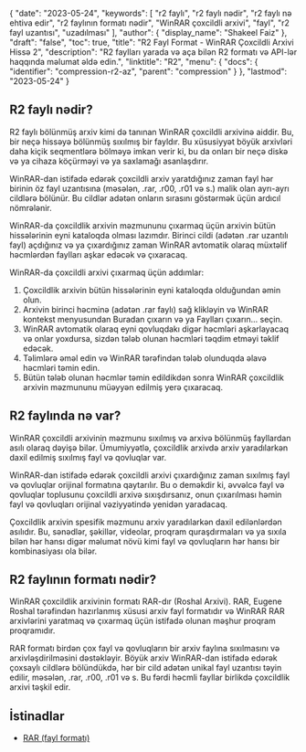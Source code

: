 {
  "date": "2023-05-24",
  "keywords": [
"r2 faylı",
"r2 faylı nədir",
"r2 faylı nə ehtiva edir",
"r2 faylının formatı nədir",
"WinRAR çoxcildli arxivi",
"fayl",
"r2 fayl uzantısı",
"uzadılması"
],
  "author": {
    "display_name": "Shakeel Faiz"
},
  "draft": "false",
  "toc": true,
  "title": "R2 Fayl Format - WinRAR Çoxcildli Arxivi Hissə 2",
  "description": "R2 faylları yarada və aça bilən R2 formatı və API-lər haqqında məlumat əldə edin.",
  "linktitle": "R2",
  "menu": {
    "docs": {
      "identifier": "compression-r2-az",
      "parent": "compression"
}
},
  "lastmod": "2023-05-24"
}

## R2 faylı nədir?

R2 faylı bölünmüş arxiv kimi də tanınan WinRAR çoxcildli arxivinə aiddir. Bu, bir neçə hissəyə bölünmüş sıxılmış bir fayldır. Bu xüsusiyyət böyük arxivləri daha kiçik seqmentlərə bölməyə imkan verir ki, bu da onları bir neçə diskə və ya cihaza köçürməyi və ya saxlamağı asanlaşdırır.

WinRAR-dan istifadə edərək çoxcildli arxiv yaratdığınız zaman fayl hər birinin öz fayl uzantısına (məsələn, .rar, .r00, .r01 və s.) malik olan ayrı-ayrı cildlərə bölünür. Bu cildlər adətən onların sırasını göstərmək üçün ardıcıl nömrələnir.

WinRAR-da çoxcildlik arxivin məzmununu çıxarmaq üçün arxivin bütün hissələrinin eyni kataloqda olması lazımdır. Birinci cildi (adətən .rar uzantılı fayl) açdığınız və ya çıxardığınız zaman WinRAR avtomatik olaraq müxtəlif həcmlərdən faylları aşkar edəcək və çıxaracaq.

WinRAR-da çoxcildli arxivi çıxarmaq üçün addımlar:

1. Çoxcildlik arxivin bütün hissələrinin eyni kataloqda olduğundan əmin olun.
2. Arxivin birinci həcminə (adətən .rar faylı) sağ klikləyin və WinRAR kontekst menyusundan Buradan çıxarın və ya Faylları çıxarın... seçin.
3. WinRAR avtomatik olaraq eyni qovluqdakı digər həcmləri aşkarlayacaq və onlar yoxdursa, sizdən tələb olunan həcmləri təqdim etməyi təklif edəcək.
4. Təlimlərə əməl edin və WinRAR tərəfindən tələb olunduqda əlavə həcmləri təmin edin.
5. Bütün tələb olunan həcmlər təmin edildikdən sonra WinRAR çoxcildlik arxivin məzmununu müəyyən edilmiş yerə çıxaracaq.

## R2 faylında nə var?

WinRAR çoxcildli arxivinin məzmunu sıxılmış və arxivə bölünmüş fayllardan asılı olaraq dəyişə bilər. Ümumiyyətlə, çoxcildlik arxivdə arxiv yaradılarkən daxil edilmiş sıxılmış fayl və qovluqlar var.

WinRAR-dan istifadə edərək çoxcildli arxivi çıxardığınız zaman sıxılmış fayl və qovluqlar orijinal formatına qaytarılır. Bu o deməkdir ki, əvvəlcə fayl və qovluqlar toplusunu çoxcildli arxivə sıxışdırsanız, onun çıxarılması həmin fayl və qovluqları orijinal vəziyyətində yenidən yaradacaq.

Çoxcildlik arxivin spesifik məzmunu arxiv yaradılarkən daxil edilənlərdən asılıdır. Bu, sənədlər, şəkillər, videolar, proqram quraşdırmaları və ya sıxıla bilən hər hansı digər məlumat növü kimi fayl və qovluqların hər hansı bir kombinasiyası ola bilər.

## R2 faylının formatı nədir?

WinRAR çoxcildlik arxivinin formatı RAR-dır (Roshal Arxivi). RAR, Eugene Roshal tərəfindən hazırlanmış xüsusi arxiv fayl formatıdır və WinRAR RAR arxivlərini yaratmaq və çıxarmaq üçün istifadə olunan məşhur proqram proqramıdır.

RAR formatı birdən çox fayl və qovluqların bir arxiv faylına sıxılmasını və arxivləşdirilməsini dəstəkləyir. Böyük arxiv WinRAR-dan istifadə edərək çoxsaylı cildlərə bölündükdə, hər bir cild adətən unikal fayl uzantısı təyin edilir, məsələn, .rar, .r00, .r01 və s. Bu fərdi həcmli fayllar birlikdə çoxcildlik arxivi təşkil edir.

## İstinadlar
* [RAR (fayl formatı)](https://en.wikipedia.org/wiki/RAR_(fayl_formatı))


